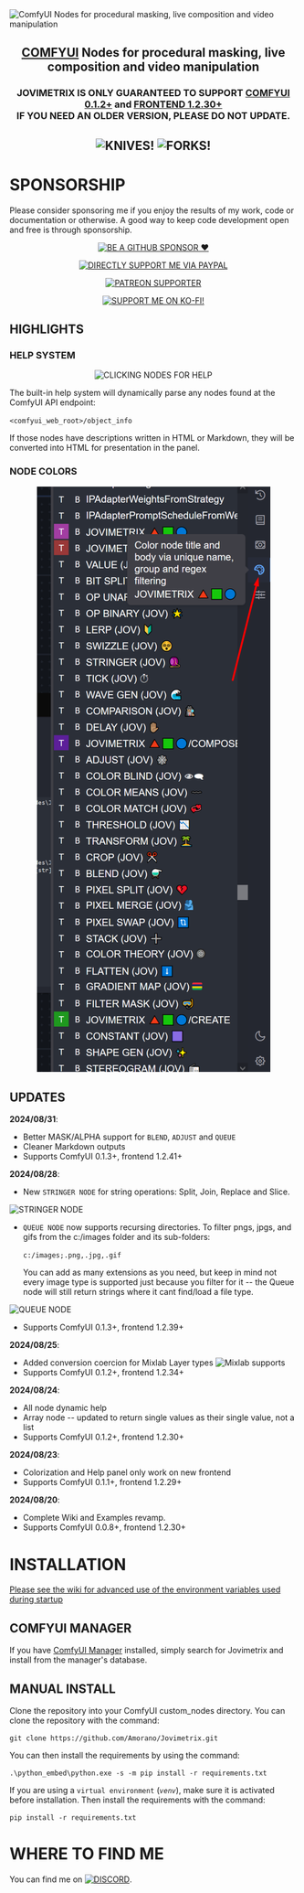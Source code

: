 <picture>
  <source media="(prefers-color-scheme: dark)" srcset="https://github.com/Amorano/Jovimetrix-examples/blob/master/res/logo-jovimetrix.png">
  <source media="(prefers-color-scheme: light)" srcset="https://github.com/Amorano/Jovimetrix-examples/blob/master/res/logo-jovimetrix-light.png">
  <img alt="ComfyUI Nodes for procedural masking, live composition and video manipulation">
</picture>

<h2><div align="center">
<a href="https://github.com/comfyanonymous/ComfyUI">COMFYUI</a> Nodes for procedural masking, live composition and video manipulation
</div></h2>

<h3><div align="center">
JOVIMETRIX IS ONLY GUARANTEED TO SUPPORT <a href="https://github.com/comfyanonymous/ComfyUI">COMFYUI 0.1.2+</a> and <a href="https://github.com/Comfy-Org/ComfyUI_frontend">FRONTEND 1.2.30+</a><br>
IF YOU NEED AN OLDER VERSION, PLEASE DO NOT UPDATE.
</div></h3>

<h2><div align="center">

![KNIVES!](https://badgen.net/github/open-issues/amorano/jovimetrix)
![FORKS!](https://badgen.net/github/forks/amorano/jovimetrix)

</div></h2>

<!---------------------------------------------------------------------------->

# SPONSORSHIP

Please consider sponsoring me if you enjoy the results of my work, code or documentation or otherwise. A good way to keep code development open and free is through sponsorship.

<div align="center">

[![BE A GITHUB SPONSOR ❤️](https://img.shields.io/badge/sponsor-30363D?style=for-the-badge&logo=GitHub-Sponsors&logoColor=#EA4AAA)](https://github.com/sponsors/Amorano)

[![DIRECTLY SUPPORT ME VIA PAYPAL](https://img.shields.io/badge/PayPal-00457C?style=for-the-badge&logo=paypal&logoColor=white)](https://www.paypal.com/paypalme/onarom)

[![PATREON SUPPORTER](https://img.shields.io/badge/Patreon-F96854?style=for-the-badge&logo=patreon&logoColor=white)](https://www.patreon.com/joviex)

[![SUPPORT ME ON KO-FI!](https://ko-fi.com/img/githubbutton_sm.svg)](https://ko-fi.com/alexandermorano)

</div>

## HIGHLIGHTS

### HELP SYSTEM

<div align="center">

![CLICKING NODES FOR HELP](res/wiki/help_002.png)
</div>

The built-in help system will dynamically parse any nodes found at the ComfyUI API endpoint:

`<comfyui_web_root>/object_info`

If those nodes have descriptions written in HTML or Markdown, they will be converted into HTML for presentation in the panel.

### NODE COLORS

<div align="center">

![alt text](res/wiki/color_001.png)
</div>

## UPDATES

**2024/08/31**:
* Better MASK/ALPHA support for `BLEND`, `ADJUST` and `QUEUE`
* Cleaner Markdown outputs
* Supports ComfyUI 0.1.3+, frontend 1.2.41+

**2024/08/28**:

* New `STRINGER NODE` for string operations: Split, Join, Replace and Slice.

![STRINGER NODE](https://github.com/user-attachments/assets/557bdef6-c0d3-4d01-a3dd-46f4a51952fa)

* `QUEUE NODE` now supports recursing directories. To filter pngs, jpgs, and gifs from the c:/images folder and its sub-folders:

    `c:/images;.png,.jpg,.gif`

    You can add as many extensions as you need, but keep in mind not every image type is supported just because you filter for it -- the Queue node will still return strings where it cant find/load a file type.

![QUEUE NODE](https://github.com/user-attachments/assets/9686b900-24a2-46ab-88ba-9e3c929b439c)

* Supports ComfyUI 0.1.3+, frontend 1.2.39+

**2024/08/25**:
* Added conversion coercion for Mixlab Layer types
![Mixlab supports](https://github.com/user-attachments/assets/05a53b98-b620-4743-b7b5-26da4140d443)
* Supports ComfyUI 0.1.2+, frontend 1.2.34+

**2024/08/24**:
* All node dynamic help
* Array node -- updated to return single values as their single value, not a list
* Supports ComfyUI 0.1.2+, frontend 1.2.30+

**2024/08/23**:
* Colorization and Help panel only work on new frontend
* Supports ComfyUI 0.1.1+, frontend 1.2.29+

**2024/08/20**:
* Complete Wiki and Examples revamp.
* Supports ComfyUI 0.0.8+, frontend 1.2.30+

# INSTALLATION

[Please see the wiki for advanced use of the environment variables used during startup](https://github.com/Amorano/Jovimetrix/wiki/B.-ASICS)

## COMFYUI MANAGER

If you have [ComfyUI Manager](https://github.com/ltdrdata/ComfyUI-Manager) installed, simply search for Jovimetrix and install from the manager's database.

## MANUAL INSTALL
Clone the repository into your ComfyUI custom_nodes directory. You can clone the repository with the command:
```
git clone https://github.com/Amorano/Jovimetrix.git
```
You can then install the requirements by using the command:
```
.\python_embed\python.exe -s -m pip install -r requirements.txt
```
If you are using a <code>virtual environment</code> (<code><i>venv</i></code>), make sure it is activated before installation. Then install the requirements with the command:
```
pip install -r requirements.txt
```
# WHERE TO FIND ME

You can find me on [![DISCORD](https://dcbadge.vercel.app/api/server/62TJaZ3Z5r?style=flat-square)](https://discord.gg/62TJaZ3Z5r).